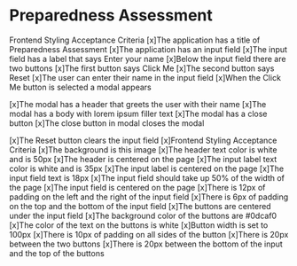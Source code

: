 # Preparedness Assessment
Frontend Styling Acceptance Criteria
[x]The application has a title of Preparedness Assessment
[x]The application has an input field
[x]The input field has a label that says Enter your name
[x]Below the input field there are two buttons
[x]The first button says Click Me
[x]The second button says Reset
[x]The user can enter their name in the input field
[x]When the Click Me button is selected a modal appears


[x]The modal has a header that greets the user with their name
[x]The modal has a body with lorem ipsum filler text
[x]The modal has a close button
[x]The close button in modal closes the modal


[x]The Reset button clears the input field
[x]Frontend Styling Acceptance Criteria
[x]The background is this image
[x]The header text color is white and is 50px
[x]The header is centered on the page
[x]The input label text color is white and is 35px
[x]The input label is centered on the page
[x]The input field text is 18px
[x]The input field should take up 50% of the width of the page
[x]The input field is centered on the page
[x]There is 12px of padding on the left and the right of the input field
[x]There is 6px of padding on the top and the bottom of the input field
[x]The buttons are centered under the input field
[x]The background color of the buttons are #0dcaf0
[x]The color of the text on the buttons is white
[x]Button width is set to 100px
[x]There is 10px of padding on all sides of the button
[x]There is 20px between the two buttons
[x]There is 20px between the bottom of the input and the top of the buttons

